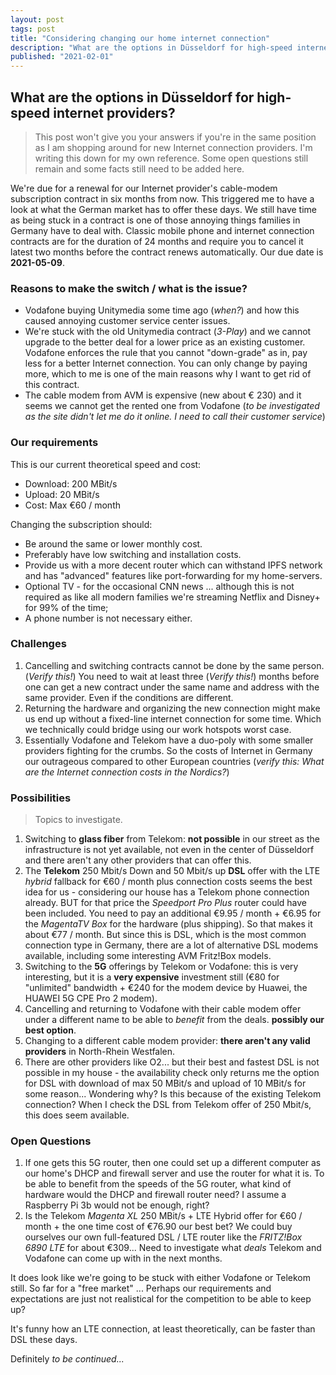 ```yaml
---
layout: post
tags: post
title: "Considering changing our home internet connection"
description: "What are the options in Düsseldorf for high-speed internet providers?"
published: "2021-02-01"
---
```


## What are the options in Düsseldorf for high-speed internet providers?

> This post won't give you your answers if you're in the same position as I am shopping around for new Internet connection providers. I'm writing this down for my own reference. Some open questions still remain and some facts still need to be added here.

We're due for a renewal for our Internet provider's cable-modem subscription contract in six months from now. This triggered me to have a look at what the German market has to offer these days. We still have time as being stuck in a contract is one of those annoying things families in Germany have to deal with. Classic mobile phone and internet connection contracts are for the duration of 24 months and require you to cancel it latest two months before the contract renews automatically. Our due date is **2021-05-09**.

### Reasons to make the switch / what is the issue?

- Vodafone buying Unitymedia some time ago (_when?_) and how this caused annoying customer service center issues.
- We're stuck with the old Unitymedia contract (_3-Play_) and we cannot upgrade to the better deal for a lower price as an existing customer. Vodafone enforces the rule that you cannot "down-grade" as in, pay less for a better Internet connection. You can only change by paying more, which to me is one of the main reasons why I want to get rid of this contract.
- The cable modem from AVM is expensive (new about € 230) and it seems we cannot get the rented one from Vodafone (_to be investigated as the site didn't let me do it online. I need to call their customer service_)

### Our requirements

This is our current theoretical speed and cost:

- Download: 200 MBit/s
- Upload: 20 MBit/s
- Cost: Max €60 / month

Changing the subscription should:

- Be around the same or lower monthly cost.
- Preferably have low switching and installation costs.
- Provide us with a more decent router which can withstand IPFS network and has "advanced" features like port-forwarding for my home-servers.
- Optional TV - for the occasional CNN news ... although this is not required as like all modern families we're streaming Netflix and Disney+ for 99% of the time;
- A phone number is not necessary either.

### Challenges

1. Cancelling and switching contracts cannot be done by the same person. (_Verify this!_) You need to wait at least three (_Verify this!_) months before one can get a new contract under the same name and address with the same provider. Even if the conditions are different. 
1. Returning the hardware and organizing the new connection might make us end up without a fixed-line internet connection for some time. Which we technically could bridge using our work hotspots worst case.
1. Essentially Vodafone and Telekom have a duo-poly with some smaller providers fighting for the crumbs. So the costs of Internet in Germany our outrageous compared to other European countries (_verify this: What are the Internet connection costs in the Nordics?_)

### Possibilities

> Topics to investigate.

1. Switching to **glass fiber** from Telekom: **not possible** in our street as the infrastructure is not yet available, not even in the center of Düsseldorf and there aren't any other providers that can offer this.
1. The **Telekom** 250 Mbit/s Down and 50 Mbit/s up **DSL** offer with the LTE _hybrid_ fallback for €60 / month plus connection costs seems the best idea for us - considering our house has a Telekom phone connection already. BUT for that price the _Speedport Pro Plus_ router could have been included. You need to pay an additional €9.95 / month + €6.95 for the _MagentaTV Box_ for the hardware (plus shipping). So that makes it about €77 / month. But since this is DSL, which is the most common connection type in Germany, there are a lot of alternative DSL modems available, including some interesting AVM Fritz!Box models.
1. Switching to the **5G** offerings by Telekom or Vodafone: this is very interesting, but it is a **very expensive** investment still (€80 for "unlimited" bandwidth + €240 for the modem device by Huawei, the HUAWEI 5G CPE Pro 2 modem).
1. Cancelling and returning to Vodafone with their cable modem offer under a different name to be able to _benefit_ from the deals. **possibly our best option**.
1. Changing to a different cable modem provider: **there aren't any valid providers** in North-Rhein Westfalen.
1. There are other providers like O2... but their best and fastest DSL is not possible in my house - the availability check only returns me the option for DSL with download of max 50 MBit/s and upload of 10 MBit/s for some reason... Wondering why? Is this because of the existing Telekom connection? When I check the DSL from Telekom offer of 250 Mbit/s, this does seem available.

### Open Questions

1. If one gets this 5G router, then one could set up a different computer as our home's DHCP and firewall server and use the router for what it is. To be able to benefit from the speeds of the 5G router, what kind of hardware would the DHCP and firewall router need? I assume a Raspberry Pi 3b would not be enough, right?
1. Is the Telekom _Magenta XL_ 250 MBit/s + LTE Hybrid offer for €60 / month + the one time cost of €76.90 our best bet? We could buy ourselves our own full-featured DSL / LTE router like the _FRITZ!Box 6890 LTE_ for about €309... Need to investigate what _deals_ Telekom and Vodafone can come up with in the next months.

It does look like we're going to be stuck with either Vodafone or Telekom still. So far for a "free market" ... Perhaps our requirements and expectations are just not realistical for the competition to be able to keep up?

It's funny how an LTE connection, at least theoretically, can be faster than DSL these days.

Definitely _to be continued..._
